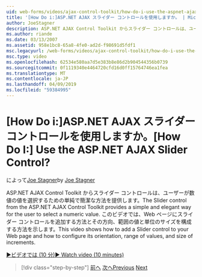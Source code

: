 ```yaml
---
uid: web-forms/videos/ajax-control-toolkit/how-do-i-use-the-aspnet-ajax-slider-control
title: '[How Do i:]ASP.NET AJAX スライダー コントロールを使用しますか。 | Microsoft Docs'
author: JoeStagner
description: ASP.NET AJAX Control Toolkit からスライダー コントロールは、ユーザーが数値の値を選択するための単純で簡潔な方法を提供します。 このビデオでは ad 方法.
ms.author: riande
ms.date: 03/13/2007
ms.assetid: 958e1bc8-65a8-4fe0-ad2d-f98691d5fdf1
msc.legacyurl: /web-forms/videos/ajax-control-toolkit/how-do-i-use-the-aspnet-ajax-slider-control
msc.type: video
ms.openlocfilehash: 62534e580aa7d5e383b8e86d2b904544356b0739
ms.sourcegitcommit: 0f1119340e4464720cfd16d0ff15764746ea1fea
ms.translationtype: MT
ms.contentlocale: ja-JP
ms.lasthandoff: 04/09/2019
ms.locfileid: "59384995"
---
```

# <a name="how-do-i-use-the-aspnet-ajax-slider-control"></a><span data-ttu-id="f9b16-105">[How Do i:]ASP.NET AJAX スライダー コントロールを使用しますか。</span><span class="sxs-lookup"><span data-stu-id="f9b16-105">[How Do I:] Use the ASP.NET AJAX Slider Control?</span></span>

<span data-ttu-id="f9b16-106">によって[Joe Stagner](https://github.com/JoeStagner)</span><span class="sxs-lookup"><span data-stu-id="f9b16-106">by [Joe Stagner](https://github.com/JoeStagner)</span></span>

<span data-ttu-id="f9b16-107">ASP.NET AJAX Control Toolkit からスライダー コントロールは、ユーザーが数値の値を選択するための単純で簡潔な方法を提供します。</span><span class="sxs-lookup"><span data-stu-id="f9b16-107">The Slider control from the ASP.NET AJAX Control Toolkit provides a simple and elegant way for the user to select a numeric value.</span></span> <span data-ttu-id="f9b16-108">このビデオでは、Web ページにスライダー コントロールを追加する方法とその方向、範囲の値と単位のサイズを構成する方法を示します。</span><span class="sxs-lookup"><span data-stu-id="f9b16-108">This video shows how to add a Slider control to your Web page and how to configure its orientation, range of values, and size of increments.</span></span>

[<span data-ttu-id="f9b16-109">&#9654;ビデオでは (10 分)</span><span class="sxs-lookup"><span data-stu-id="f9b16-109">&#9654; Watch video (10 minutes)</span></span>](https://channel9.msdn.com/Blogs/ASP-NET-Site-Videos/how-do-i-use-the-aspnet-ajax-slider-control)

> [!div class="step-by-step"]
> <span data-ttu-id="f9b16-110">[前へ](how-do-i-use-the-aspnet-ajax-confirmbutton-extender.md)
> [次へ](how-do-i-use-the-aspnet-ajax-autocomplete-control.md)</span><span class="sxs-lookup"><span data-stu-id="f9b16-110">[Previous](how-do-i-use-the-aspnet-ajax-confirmbutton-extender.md)
[Next](how-do-i-use-the-aspnet-ajax-autocomplete-control.md)</span></span>
